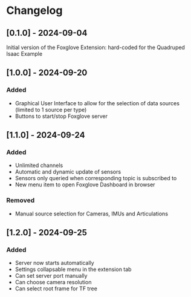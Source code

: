 # Changelog

## [0.1.0] - 2024-09-04

Initial version of the Foxglove Extension: hard-coded for the Quadruped Isaac Example

## [1.0.0] - 2024-09-20

### Added

- Graphical User Interface to allow for the selection of data sources (limited to 1 source per type)
- Buttons to start/stop Foxglove server

## [1.1.0] - 2024-09-24

### Added

- Unlimited channels
- Automatic and dynamic update of sensors
- Sensors only queried when corresponding topic is subscribed to
- New menu item to open Foxglove Dashboard in browser

### Removed

- Manual source selection for Cameras, IMUs and Articulations

## [1.2.0] - 2024-09-25

### Added

- Server now starts automatically
- Settings collapsable menu in the extension tab
- Can set server port manually
- Can choose camera resolution
- Can select root frame for TF tree